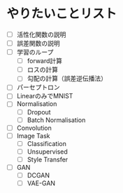 # やりたいことリスト
- [ ] 活性化関数の説明
- [ ] 誤差関数の説明
- [ ] 学習のループ
    - [ ] forward計算
    - [ ] ロスの計算
    - [ ] 勾配の計算（誤差逆伝播法）
- [ ] パーセプトロン
- [ ] LinearのみでMNIST
- [ ] Normalisation
    - [ ] Dropout
    - [ ] Batch Normalisation
- [ ] Convolution
- [ ] Image Task
    - [ ] Classification
    - [ ] Unsupervised
    - [ ] Style Transfer
- [ ] GAN
    - [ ] DCGAN
    - [ ] VAE-GAN
